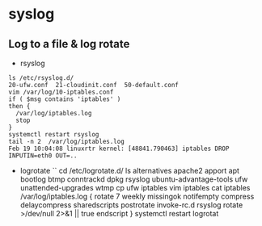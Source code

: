 # syslog


## Log to a file & log rotate
* rsyslog
```
ls /etc/rsyslog.d/
20-ufw.conf  21-cloudinit.conf  50-default.conf
vim /var/log/10-iptables.conf
if ( $msg contains 'iptables' )
then {
  /var/log/iptables.log
  stop
}
systemctl restart rsyslog
tail -n 2  /var/log/iptables.log
Feb 19 10:04:08 linuxrtr kernel: [48841.790463] iptables DROP INPUTIN=eth0 OUT=..
```

* logrotate
``
cd /etc/logrotate.d/
ls
alternatives  apache2  apport  apt  bootlog  btmp  conntrackd  dpkg  rsyslog  ubuntu-advantage-tools  ufw  unattended-upgrades  wtmp
cp ufw iptables
vim iptables
cat iptables
/var/log/iptables.log
{
        rotate 7
        weekly
        missingok
        notifempty
        compress
        delaycompress
        sharedscripts
        postrotate
                invoke-rc.d rsyslog rotate >/dev/null 2>&1 || true
        endscript
}
systemctl restart logrotat
```

